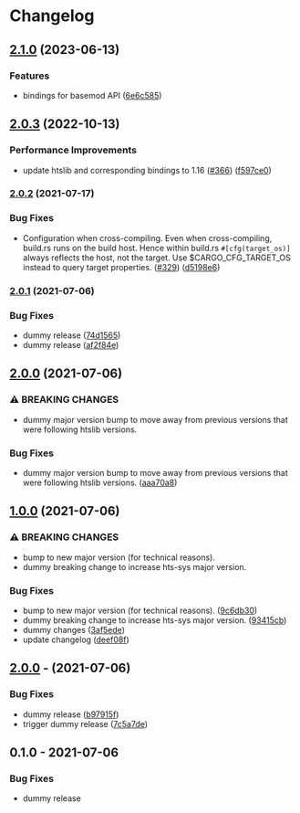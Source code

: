 # Changelog

## [2.1.0](https://github.com/rust-bio/hts-sys/compare/v2.0.3...v2.1.0) (2023-06-13)


### Features

* bindings for basemod API ([6e6c585](https://github.com/rust-bio/hts-sys/commit/6e6c5852c9281195429290f771dd44183679921b))

## [2.0.3](https://github.com/rust-bio/rust-htslib/compare/hts-sys-v2.0.2...hts-sys-v2.0.3) (2022-10-13)


### Performance Improvements

* update htslib and corresponding bindings to 1.16 ([#366](https://github.com/rust-bio/rust-htslib/issues/366)) ([f597ce0](https://github.com/rust-bio/rust-htslib/commit/f597ce0451e3f3c393166a7291486bbc2bde4c39))

### [2.0.2](https://www.github.com/rust-bio/rust-htslib/compare/hts-sys-v2.0.1...hts-sys-v2.0.2) (2021-07-17)


### Bug Fixes

* Configuration when cross-compiling. Even when cross-compiling, build.rs runs on the build host. Hence within build.rs `#[cfg(target_os)]` always reflects the host, not the target. Use $CARGO_CFG_TARGET_OS instead to query target properties. ([#329](https://www.github.com/rust-bio/rust-htslib/issues/329)) ([d5198e6](https://www.github.com/rust-bio/rust-htslib/commit/d5198e6c777fdbbfdd9c73a820f1be983a458ce2))

### [2.0.1](https://www.github.com/rust-bio/rust-htslib/compare/hts-sys-v2.0.0...hts-sys-v2.0.1) (2021-07-06)


### Bug Fixes

* dummy release ([74d1565](https://www.github.com/rust-bio/rust-htslib/commit/74d1565329fc862f1172c0925c7b66ceb8bcf988))
* dummy release ([af2f84e](https://www.github.com/rust-bio/rust-htslib/commit/af2f84eb0411507f8866b3cc05e9a6ba9d81d172))

## [2.0.0](https://www.github.com/rust-bio/rust-htslib/compare/hts-sys-v1.0.0...hts-sys-v2.0.0) (2021-07-06)


### ⚠ BREAKING CHANGES

* dummy major version bump to move away from previous versions that were following htslib versions.

### Bug Fixes

* dummy major version bump to move away from previous versions that were following htslib versions. ([aaa70a8](https://www.github.com/rust-bio/rust-htslib/commit/aaa70a85ef9a908d3b101f23879189e84a15d23f))

## [1.0.0](https://www.github.com/rust-bio/rust-htslib/compare/hts-sys-v0.1.0...hts-sys-v1.0.0) (2021-07-06)


### ⚠ BREAKING CHANGES

* bump to new major version (for technical reasons).
* dummy breaking change to increase hts-sys major version.

### Bug Fixes

* bump to new major version (for technical reasons). ([9c6db30](https://www.github.com/rust-bio/rust-htslib/commit/9c6db3060818692070db1411d63e113dc7effd64))
* dummy breaking change to increase hts-sys major version. ([93415cb](https://www.github.com/rust-bio/rust-htslib/commit/93415cbb82e4f11d257a2b2cedba2664f86a034d))
* dummy changes ([3af5ede](https://www.github.com/rust-bio/rust-htslib/commit/3af5ede13a6b44ce5d1e7f0eb90836a692e711ec))
* update changelog ([deef08f](https://www.github.com/rust-bio/rust-htslib/commit/deef08feb0b5ba2d8abf98f2cc6d327236da8aef))

## [2.0.0](https://www.github.com/rust-bio/rust-htslib/compare/hts-sys-v1.11.1-fix1...hts-sys-v2.0.0) -  (2021-07-06)


### Bug Fixes

* dummy release ([b97915f](https://www.github.com/rust-bio/rust-htslib/commit/b97915f2c70da4c914f2e69861bf78eec5979baf))
* trigger dummy release ([7c5a7de](https://www.github.com/rust-bio/rust-htslib/commit/7c5a7de33e2a92052126e5f44389d421974d1e02))


## 0.1.0 - 2021-07-06

### Bug Fixes

* dummy release
